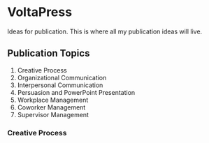 # VoltaPress
Ideas for publication. This is where all my publication ideas will live.
## Publication Topics

1. Creative Process
1. Organizational Communication
1. Interpersonal Communication
1. Persuasion and PowerPoint Presentation
1. Workplace Management
1. Coworker Management
1. Supervisor Management

### Creative Process